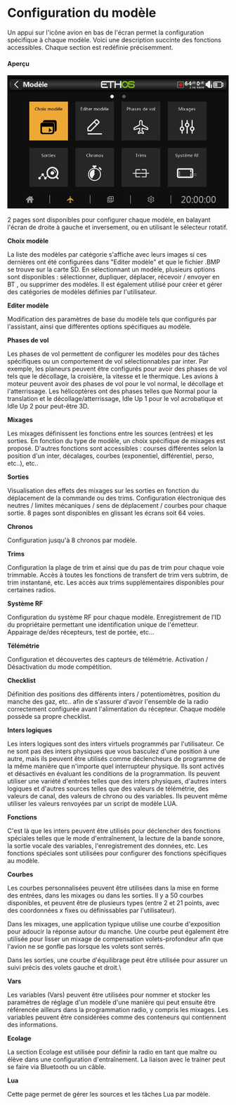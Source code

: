 # Configuration du modèle

Un appui sur l'icône avion en bas de l'écran permet la configuration spécifique à chaque modèle. Voici une description succinte des fonctions accessibles.
Chaque section est redéfinie précisemment.

#### Aperçu

![Icône Sélection du modèle](../assets/model-icon-modelselect.png)

2 pages sont disponibles pour configurer chaque modèle, en balayant l'écran de droite à gauche et inversement, ou en utilisant le sélecteur rotatif.

**Choix modèle**

La liste des modèles par catégorie s'affiche avec leurs images si ces dernières ont été configurées dans "Editer modèle" et que le fichier .BMP se trouve sur la carte SD.
En sélectionnant un modèle, plusieurs options sont disponibles : sélectionner, dupliquer, déplacer, récevoir / envoyer en BT , ou supprimer des modèles. Il est également utilisé pour créer et gérer des catégories de modèles définies par l'utilisateur.

**Editer modèle**

Modification des paramètres de base du modèle tels que configurés par l'assistant, ainsi que différentes options spécifiques au modèle.

**Phases de vol**

Les phases de vol permettent de configurer les modèles pour des tâches spécifiques ou un comportement de vol sélectionnables par inter. Par exemple, les planeurs peuvent être configurés pour avoir des phases de vol tels que le décollage, la croisière, la vitesse et le thermique. Les avions à moteur peuvent avoir des phases de vol pour le vol normal, le décollage et l'atterrissage. Les hélicoptères ont des phases telles que Normal pour la translation et le décollage/atterrissage, Idle Up 1 pour le vol acrobatique et Idle Up 2 pour peut-être 3D.

**Mixages**

Les mixages définissent les fonctions entre les sources (entrées) et les sorties. En fonction du type de modèle, un choix spécifique de mixages est proposé.
D'autres fonctions sont accessibles : courses différentes selon la position d'un inter, décalages, courbes (exponentiel, différentiel, perso, etc..), etc..

**Sorties**

Visualisation des effets des mixages sur les sorties en fonction du déplacement de la commande ou des trims.
Configuration électronique des neutres / limites mécaniques / sens de déplacement / courbes pour chaque sortie.
8 pages sont disponibles en glissant les écrans soit 64 voies.

**Chronos**

Configuration jusqu'à 8 chronos par modèle.

**Trims**

Configuration la plage de trim et ainsi que du pas de trim pour chaque voie trimmable. Accès à toutes les fonctions de transfert de trim vers subtrim, de trim instantané, etc. Les accès aux trims supplémentaires disponibles pour certaines radios.

**Système RF**

Configuration du système RF pour chaque modèle. Enregistrement de l'ID du propriétaire permettant une identification unique de l'émetteur. Appairage de/des récepteurs, test de portée, etc...  

**Télémétrie**

Configuration et découvertes des capteurs de télémétrie. Activation / Désactivation du mode compétition.

**Checklist**

Définition des positions des différents inters / potentiomètres, position du manche des gaz, etc.. afin de s'assurer d'avoir l'ensemble de la radio correctement configurée avant l'alimentation du récepteur. Chaque modèle possède sa propre checklist.

**Inters logiques**

Les inters logiques sont des inters virtuels programmés par l'utilisateur. Ce ne sont pas des inters physiques que vous basculez d'une position à une autre, mais ils peuvent être utilisés comme déclencheurs de programme de la même manière que n'importe quel interrupteur physique. Ils sont activés et désactivés en évaluant les conditions de la programmation. Ils peuvent utiliser une variété d'entrées telles que des inters physiques, d'autres inters logiques et d'autres sources telles que des valeurs de télémétrie, des valeurs de canal, des valeurs de chrono ou des variables. Ils peuvent même utiliser les valeurs renvoyées par un script de modèle LUA.

**Fonctions**

C'est là que les inters peuvent être utilisés pour déclencher des fonctions spéciales telles que le mode d'entraînement, la lecture de la bande sonore, la sortie vocale des variables, l'enregistrement des données, etc. Les fonctions spéciales sont utilisées pour configurer des fonctions spécifiques au modèle.

**Courbes**

Les courbes personnalisées peuvent être utilisées dans la mise en forme des entrées, dans les mixages ou dans les sorties. Il y a 50 courbes disponibles, et peuvent être de plusieurs types (entre 2 et 21 points, avec des coordonnées x fixes ou définissables par l'utilisateur).

Dans les mixages, une application typique utilise une courbe d'exposition pour adoucir la réponse autour du manche. Une courbe peut également être utilisée pour lisser un mixage de compensation volets-profondeur afin que l'avion ne se gonfle pas lorsque les volets sont serrés.

Dans les sorties, une courbe d'équilibrage peut être utilisée pour assurer un suivi précis des volets gauche et droit.\


**Vars**

Les variables (Vars) peuvent être utilisées pour nommer et stocker les paramètres de réglage d'un modèle d'une manière qui peut ensuite être référencée ailleurs dans la programmation radio, y compris les mixages. Les variables peuvent être considérées comme des conteneurs qui contiennent des informations.

**Ecolage**

La section Ecolage est utilisée pour définir la radio en tant que maître ou élève dans une configuration d'entraînement. La liaison avec le trainer peut se faire via Bluetooth ou un câble.

**Lua**

Cette page permet de gérer les sources et les tâches Lua par modèle.

